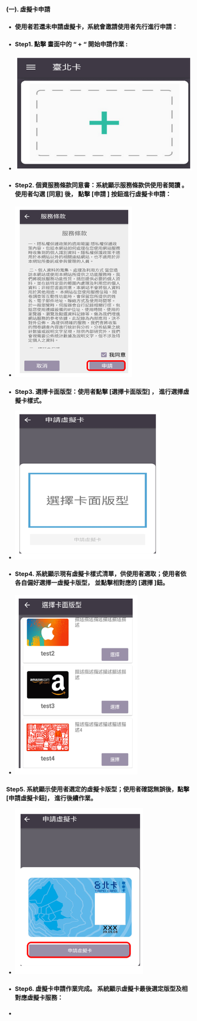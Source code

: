 ### \(一\). 虛擬卡申請

* ### 使用者若還未申請虛擬卡，系統會邀請使用者先行進行申請：
* ### Step1. 點擊 畫面中的  “ + “ 開始申請作業 :
* ### ![](/assets/applyVC02.png)
* ### Step2. 個資服務條款同意書：系統顯示服務條款供使用者閱讀 。使用者勾選 \[同意\]               後， 點擊 \[申請 \] 按鈕進行虛擬卡申請：
* ### ![](/assets/VC02_servicenote.png)
* ### Step3.  選擇卡面版型：使用者點擊 \[選擇卡面版型\] ， 進行選擇虛擬卡樣式。
* ![](/assets/VC031_cardSelect.png)

* ### Step4. 系統顯示現有虛擬卡樣式清單，供使用者選取；使用者依各自偏好選擇一虛擬卡版型， 並點擊相對應的 \[選擇 \]鈕。
* ### ![](/assets/VC04_cardList.png)

### Step5. 系統顯示使用者選定的虛擬卡版型；使用者確認無誤後，點擊 \[申請虛擬卡鈕\]，                進行後續作業。

* ![](/assets/VC05_cardConfirm.png)

* ### Step6. 虛擬卡申請作業完成。 系統顯示虛擬卡最後選定版型及相對應虛擬卡服務：
* ### 



